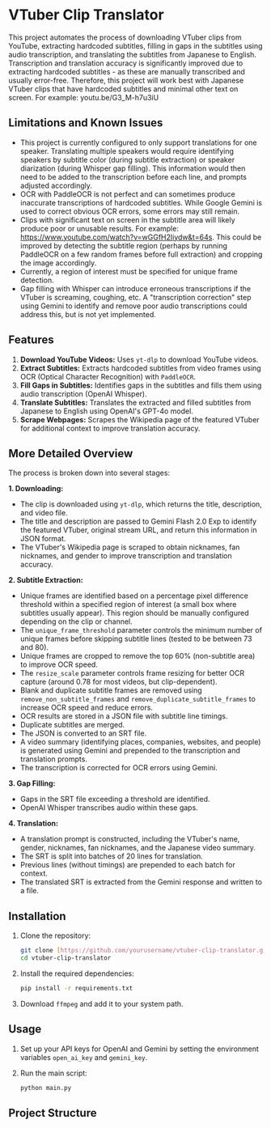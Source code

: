 # VTuber Clip Translator

This project automates the process of downloading VTuber clips from YouTube, extracting hardcoded subtitles, filling in gaps in the subtitles using audio transcription, and translating the subtitles from Japanese to English. Transcription and translation accuracy is significantly improved due to extracting hardcoded subtitles - as these are manually transcribed and usually error-free. Therefore, this project will work best with Japanese VTuber clips that have hardcoded subtitles and minimal other text on screen. For example: youtu.be/G3_M-h7u3iU

## Limitations and Known Issues

*   This project is currently configured to only support translations for one speaker. Translating multiple speakers would require identifying speakers by subtitle color (during subtitle extraction) or speaker diarization (during Whisper gap filling). This information would then need to be added to the transcription before each line, and prompts adjusted accordingly.
*   OCR with PaddleOCR is not perfect and can sometimes produce inaccurate transcriptions of hardcoded subtitles. While Google Gemini is used to correct obvious OCR errors, some errors may still remain.
*   Clips with significant text on screen in the subtitle area will likely produce poor or unusable results. For example: https://www.youtube.com/watch?v=wGGfH2Iiydw&t=64s. This could be improved by detecting the subtitle region (perhaps by running PaddleOCR on a few random frames before full extraction) and cropping the image accordingly.
*   Currently, a region of interest must be specified for unique frame detection.
*   Gap filling with Whisper can introduce erroneous transcriptions if the VTuber is screaming, coughing, etc. A "transcription correction" step using Gemini to identify and remove poor audio transcriptions could address this, but is not yet implemented.

## Features

1.  **Download YouTube Videos:** Uses `yt-dlp` to download YouTube videos.
2.  **Extract Subtitles:** Extracts hardcoded subtitles from video frames using OCR (Optical Character Recognition) with `PaddleOCR`.
3.  **Fill Gaps in Subtitles:** Identifies gaps in the subtitles and fills them using audio transcription (OpenAI Whisper).
4.  **Translate Subtitles:** Translates the extracted and filled subtitles from Japanese to English using OpenAI's GPT-4o model.
5.  **Scrape Webpages:** Scrapes the Wikipedia page of the featured VTuber for additional context to improve translation accuracy.

## More Detailed Overview

The process is broken down into several stages:

**1. Downloading:**

*   The clip is downloaded using `yt-dlp`, which returns the title, description, and video file.
*   The title and description are passed to Gemini Flash 2.0 Exp to identify the featured VTuber, original stream URL, and return this information in JSON format.
*   The VTuber's Wikipedia page is scraped to obtain nicknames, fan nicknames, and gender to improve transcription and translation accuracy.

**2. Subtitle Extraction:**

*   Unique frames are identified based on a percentage pixel difference threshold within a specified region of interest (a small box where subtitles usually appear). This region should be manually configured depending on the clip or channel.
*   The `unique_frame_threshold` parameter controls the minimum number of unique frames before skipping subtitle lines (tested to be between 73 and 80).
*   Unique frames are cropped to remove the top 60% (non-subtitle area) to improve OCR speed.
*   The `resize_scale` parameter controls frame resizing for better OCR capture (around 0.78 for most videos, but clip-dependent).
*   Blank and duplicate subtitle frames are removed using `remove_non_subtitle_frames` and `remove_duplicate_subtitle_frames` to increase OCR speed and reduce errors.
*   OCR results are stored in a JSON file with subtitle line timings.
*   Duplicate subtitles are merged.
*   The JSON is converted to an SRT file.
*   A video summary (identifying places, companies, websites, and people) is generated using Gemini and prepended to the transcription and translation prompts.
*   The transcription is corrected for OCR errors using Gemini.

**3. Gap Filling:**

*   Gaps in the SRT file exceeding a threshold are identified.
*   OpenAI Whisper transcribes audio within these gaps.

**4. Translation:**

*   A translation prompt is constructed, including the VTuber's name, gender, nicknames, fan nicknames, and the Japanese video summary.
*   The SRT is split into batches of 20 lines for translation.
*   Previous lines (without timings) are prepended to each batch for context.
*   The translated SRT is extracted from the Gemini response and written to a file.

## Installation

1.  Clone the repository:

    ```sh
    git clone [https://github.com/yourusername/vtuber-clip-translator.git](https://github.com/yourusername/vtuber-clip-translator.git)
    cd vtuber-clip-translator
    ```

2.  Install the required dependencies:

    ```sh
    pip install -r requirements.txt
    ```

3.  Download `ffmpeg` and add it to your system path.

## Usage

1.  Set up your API keys for OpenAI and Gemini by setting the environment variables `open_ai_key` and `gemini_key`.

2.  Run the main script:

    ```sh
    python main.py
    ```

## Project Structure
